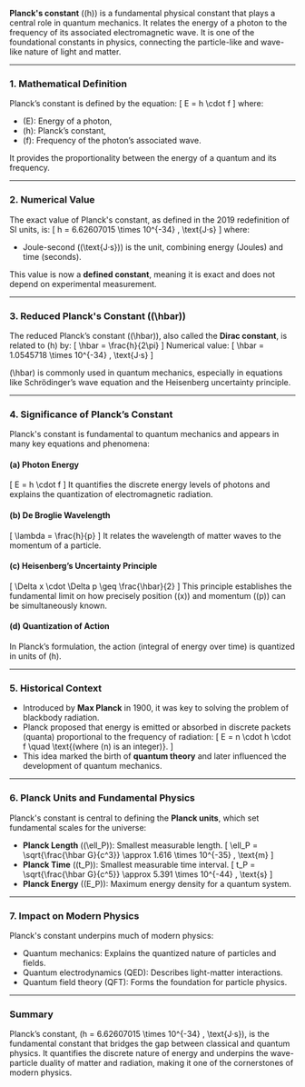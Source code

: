 **Planck's constant** (\(h\)) is a fundamental physical constant that plays a central role in quantum mechanics. It relates the energy of a photon to the frequency of its associated electromagnetic wave. It is one of the foundational constants in physics, connecting the particle-like and wave-like nature of light and matter.

---

### 1. **Mathematical Definition**
Planck’s constant is defined by the equation:
\[
E = h \cdot f
\]
where:
- \(E\): Energy of a photon,
- \(h\): Planck’s constant,
- \(f\): Frequency of the photon’s associated wave.

It provides the proportionality between the energy of a quantum and its frequency.

---

### 2. **Numerical Value**
The exact value of Planck's constant, as defined in the 2019 redefinition of SI units, is:
\[
h = 6.62607015 \times 10^{-34} \, \text{J·s}
\]
where:
- Joule-second (\(\text{J·s}\)) is the unit, combining energy (Joules) and time (seconds).

This value is now a **defined constant**, meaning it is exact and does not depend on experimental measurement.

---

### 3. **Reduced Planck's Constant (\(\hbar\))**
The reduced Planck’s constant (\(\hbar\)), also called the **Dirac constant**, is related to \(h\) by:
\[
\hbar = \frac{h}{2\pi}
\]
Numerical value:
\[
\hbar = 1.0545718 \times 10^{-34} \, \text{J·s}
\]

\(\hbar\) is commonly used in quantum mechanics, especially in equations like Schrödinger’s wave equation and the Heisenberg uncertainty principle.

---

### 4. **Significance of Planck’s Constant**
Planck's constant is fundamental to quantum mechanics and appears in many key equations and phenomena:

#### (a) **Photon Energy**
\[
E = h \cdot f
\]
It quantifies the discrete energy levels of photons and explains the quantization of electromagnetic radiation.

#### (b) **De Broglie Wavelength**
\[
\lambda = \frac{h}{p}
\]
It relates the wavelength of matter waves to the momentum of a particle.

#### (c) **Heisenberg’s Uncertainty Principle**
\[
\Delta x \cdot \Delta p \geq \frac{\hbar}{2}
\]
This principle establishes the fundamental limit on how precisely position (\(x\)) and momentum (\(p\)) can be simultaneously known.

#### (d) **Quantization of Action**
In Planck’s formulation, the action (integral of energy over time) is quantized in units of \(h\).

---

### 5. **Historical Context**
- Introduced by **Max Planck** in 1900, it was key to solving the problem of blackbody radiation.
- Planck proposed that energy is emitted or absorbed in discrete packets (quanta) proportional to the frequency of radiation:
  \[
  E = n \cdot h \cdot f \quad \text{(where \(n\) is an integer)}.
  \]
- This idea marked the birth of **quantum theory** and later influenced the development of quantum mechanics.

---

### 6. **Planck Units and Fundamental Physics**
Planck's constant is central to defining the **Planck units**, which set fundamental scales for the universe:
- **Planck Length** (\(\ell_P\)): Smallest measurable length.
  \[
  \ell_P = \sqrt{\frac{\hbar G}{c^3}} \approx 1.616 \times 10^{-35} \, \text{m}
  \]
- **Planck Time** (\(t_P\)): Smallest measurable time interval.
  \[
  t_P = \sqrt{\frac{\hbar G}{c^5}} \approx 5.391 \times 10^{-44} \, \text{s}
  \]
- **Planck Energy** (\(E_P\)): Maximum energy density for a quantum system.

---

### 7. **Impact on Modern Physics**
Planck's constant underpins much of modern physics:
- Quantum mechanics: Explains the quantized nature of particles and fields.
- Quantum electrodynamics (QED): Describes light-matter interactions.
- Quantum field theory (QFT): Forms the foundation for particle physics.

---

### Summary
Planck’s constant, \(h = 6.62607015 \times 10^{-34} \, \text{J·s}\), is the fundamental constant that bridges the gap between classical and quantum physics. It quantifies the discrete nature of energy and underpins the wave-particle duality of matter and radiation, making it one of the cornerstones of modern physics.

